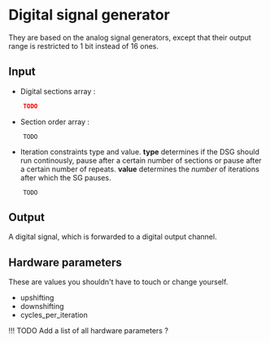 # Digital signal generator
They are based on the analog signal generators, except that their output range is restricted to 1 bit instead of 16 ones.

## Input
- Digital sections array :
```json
    TODO
```
- Section order array :
```
    TODO
```
- Iteration constraints type and value. **type** determines if the DSG should run continously, pause after a certain number of sections or pause after a certain number of repeats. **value** determines the 
*number* of iterations after which the SG pauses. 
```
    TODO
```

## Output
A digital signal, which is forwarded to a digital output channel.

## Hardware parameters
These are values you shouldn't have to touch or change yourself.

- upshifting
- downshifting
- cycles_per_iteration

!!! TODO
    Add a list of all hardware parameters ?
    